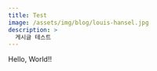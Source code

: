 ```yaml
---
title: Test
image: /assets/img/blog/louis-hansel.jpg
description: >
  게시글 테스트
---
```


Hello, World!!
